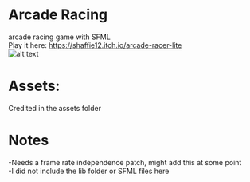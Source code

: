 # Arcade Racing
arcade racing game with SFML     
Play it here: https://shaffie12.itch.io/arcade-racer-lite  
![alt text](https://img.itch.zone/aW1hZ2UvMTg2MjY5Mi8xMTI5MDMxNS5qcGc=/original/F6rRb3.jpg)

# Assets:
Credited in the assets folder

# Notes  
-Needs a frame rate independence patch, might add this at some point  
-I did not include the lib folder or SFML files here
